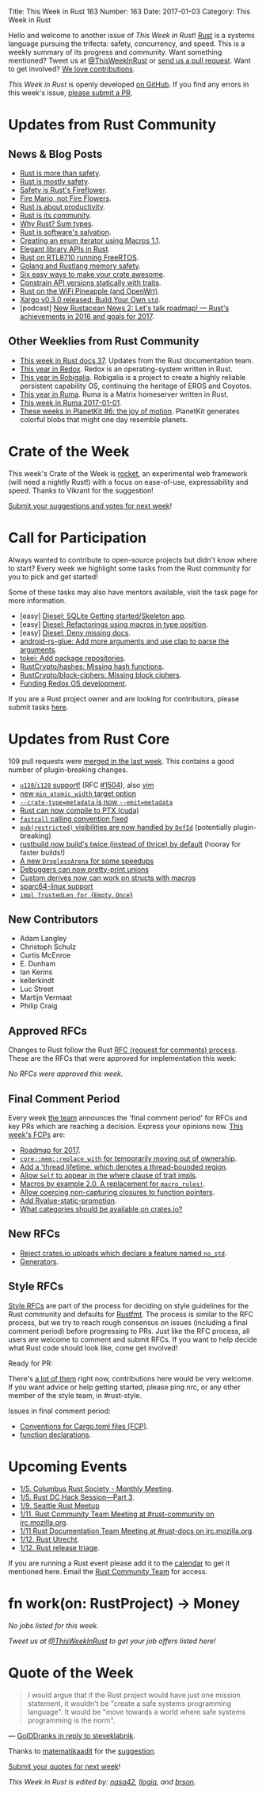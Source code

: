 Title: This Week in Rust 163
Number: 163
Date: 2017-01-03
Category: This Week in Rust

Hello and welcome to another issue of *This Week in Rust*!
[Rust](http://rust-lang.org) is a systems language pursuing the trifecta: safety, concurrency, and speed.
This is a weekly summary of its progress and community.
Want something mentioned? Tweet us at [@ThisWeekInRust](https://twitter.com/ThisWeekInRust) or [send us a pull request](https://github.com/cmr/this-week-in-rust).
Want to get involved? [We love contributions](https://github.com/rust-lang/rust/blob/master/CONTRIBUTING.md).

*This Week in Rust* is openly developed [on GitHub](https://github.com/cmr/this-week-in-rust).
If you find any errors in this week's issue, [please submit a PR](https://github.com/cmr/this-week-in-rust/pulls).


# Updates from Rust Community

## News & Blog Posts

* [Rust is more than safety](http://words.steveklabnik.com/rust-is-more-than-safety).
* [Rust is mostly safety](https://graydon2.dreamwidth.org/247406.html).
* [Safety is Rust's Fireflower](https://thefeedbackloop.xyz/safety-is-rusts-fireflower/).
* [Fire Mario, not Fire Flowers](http://words.steveklabnik.com/fire-mario-not-fire-flowers).
* [Rust is about productivity](http://www.ncameron.org/blog/rust-is-about-productivity/).
* [Rust is its community](https://mgattozzi.com/rust-is).
* [Why Rust? Sum types](https://insanitybit.github.io/2016/12/28/why-rust-sum-types).
* [Rust is software's salvation](https://redox-os.org/news/rust-is-softwares-salvation-17/).
* [Creating an enum iterator using Macros 1.1](https://cbreeden.github.io/Macros11/).
* [Elegant library APIs in Rust](https://scribbles.pascalhertleif.de/elegant-apis-in-rust.html).
* [Rust on RTL8710 running FreeRTOS](https://polyfractal.com/post/rustl8710/).
* [Golang and Rustlang memory safety](https://insanitybit.github.io/2016/12/28/golang-and-rustlang-memory-safety).
* [Six easy ways to make your crate awesome](http://www.integer32.com/2016/12/27/how-to-make-your-crate-awesome.html).
* [Constrain API versions statically with traits](https://maikklein.github.io/post/version-trait/).
* [Rust on the WiFi Pineapple (and OpenWrt)](http://nitschinger.at/Rust-on-the-Wifi-Pineapple-and-OpenWRT/).
* [Xargo v0.3.0 released: Build Your Own `std`](https://users.rust-lang.org/t/xargo-v0-3-0-released-build-your-own-std/8571).
* [podcast] [New Rustacean News 2: Let's talk roadmap! — Rust's achievements in 2016 and goals for 2017](http://www.newrustacean.com/show_notes/news/_2/index.html).

## Other Weeklies from Rust Community

* [This week in Rust docs 37](https://guillaumegomez.github.io/this-week-in-rust-docs/blog/this-week-in-rust-docs-37). Updates from the Rust documentation team.
* [This year in Redox](http://www.redox-os.org/news/this-year-in-redox-18/). Redox is an operating-system written in Rust.
* [This year in Robigalia](https://robigalia.org/blog/2016/12/27/this-year-in-robigalia.html). Robigalia is a project to create a highly reliable persistent capability OS, continuing the heritage of EROS and Coyotos.
* [This year in Ruma](https://www.ruma.io/news/this-year-in-ruma-2016-12-31/). Ruma is a Matrix homeserver written in Rust.
* [This week in Ruma 2017-01-01](https://www.ruma.io/news/this-week-in-ruma-2017-01-01/).
* [These weeks in PlanetKit #6: the joy of motion](https://jeffparsons.github.io/2016/12/30/movement/). PlanetKit generates colorful blobs that might one day resemble planets.

# Crate of the Week

This week's Crate of the Week is [rocket](https://crates.io/crates/rocket), an experimental web framework (will need a nightly Rust!) with a focus on ease-of-use, expressability and speed. Thanks to Vikrant for the suggestion!

[Submit your suggestions and votes for next week][submit_crate]!

[submit_crate]: https://users.rust-lang.org/t/crate-of-the-week/2704

# Call for Participation

Always wanted to contribute to open-source projects but didn't know where to start?
Every week we highlight some tasks from the Rust community for you to pick and get started!

Some of these tasks may also have mentors available, visit the task page for more information.

* [easy] [Diesel: SQLite Getting started/Skeleton app](https://github.com/diesel-rs/diesel/issues/376).
* [easy] [Diesel: Refactorings using macros in type position](https://github.com/diesel-rs/diesel/issues/521).
* [easy] [Diesel: Deny missing docs](https://github.com/diesel-rs/diesel/issues/563).
* [android-rs-glue: Add more arguments and use clap to parse the arguments](https://github.com/tomaka/android-rs-glue/issues/115).
* [tokei: Add package repositories](https://github.com/Aaronepower/tokei/issues/92).
* [RustCrypto/hashes: Missing hash functions](https://github.com/RustCrypto/hashes/issues/1).
* [RustCrypto/block-ciphers: Missing block ciphers](https://github.com/RustCrypto/block-ciphers/issues/1).
* [Funding Redox OS development](https://www.reddit.com/r/rust/comments/5klu34/funding_redox_os_development/).

If you are a Rust project owner and are looking for contributors, please submit tasks [here][guidelines].

[guidelines]: https://users.rust-lang.org/t/twir-call-for-participation/4821

# Updates from Rust Core

109 pull requests were [merged in the last week][merged]. This contains a good number of plugin-breaking changes.

[merged]: https://github.com/issues?q=is%3Apr+org%3Arust-lang+is%3Amerged+merged%3A2016-12-26..2016-01-02

* [`u128`/`i128` support!](https://github.com/rust-lang/rust/pull/38482) (RFC [#1504](https://github.com/rust-lang/rfcs/blob/master/text/1504-int128.md)), also [vim](https://github.com/rust-lang/rust.vim/pull/133)
* [new `min_atomic_width` target option](https://github.com/rust-lang/rust/pull/38579)
* [`--crate-type=metadata` is now `--emit=metadata`](https://github.com/rust-lang/rust/pull/38571)
* [Rust can now compile to PTX (cuda)](https://github.com/rust-lang/rust/pull/38559)
* [`fastcall` calling convention fixed](https://github.com/rust-lang/rust/pull/38542)
* [`pub(restricted)` visibilities are now handled by `DefId`](https://github.com/rust-lang/rust/pull/38490) (potentially plugin-breaking)
* [rustbuild now build's twice (instead of thrice) by default](https://github.com/rust-lang/rust/pull/38631) (hooray for faster builds!)
* [A new `DroplessArena` for some speedups](https://github.com/rust-lang/rust/pull/38653)
* [Debuggers can now pretty-print unions](https://github.com/rust-lang/rust/pull/38753)
* [Custom derives now can work on structs with macros](https://github.com/rust-lang/rust/pull/38737)
* [sparc64-linux support](https://github.com/rust-lang/rust/pull/38726)
* [`impl TrustedLen for `{`Empty`, `Once`}](https://github.com/rust-lang/rust/pull/38713)

## New Contributors

* Adam Langley
* Christoph Schulz
* Curtis McEnroe
* E. Dunham
* Ian Kerins
* kellerkindt
* Luc Street
* Martijn Vermaat
* Philip Craig

## Approved RFCs

Changes to Rust follow the Rust [RFC (request for comments)
process](https://github.com/rust-lang/rfcs#rust-rfcs). These
are the RFCs that were approved for implementation this week:

*No RFCs were approved this week.*

## Final Comment Period

Every week [the team](https://www.rust-lang.org/team.html) announces the
'final comment period' for RFCs and key PRs which are reaching a
decision. Express your opinions now. [This week's FCPs][fcp] are:

[fcp]: https://github.com/rust-lang/rfcs/labels/final-comment-period

* [Roadmap for 2017](https://github.com/rust-lang/rfcs/pull/1774).
* [`core::mem::replace_with` for temporarily moving out of ownership](https://github.com/rust-lang/rfcs/pull/1736).
* [Add a 'thread lifetime, which denotes a thread-bounded region](https://github.com/rust-lang/rfcs/pull/1705).
* [Allow `Self` to appear in the where clause of trait impls](https://github.com/rust-lang/rfcs/pull/1647).
* [Macros by example 2.0. A replacement for `macro_rules!`](https://github.com/rust-lang/rfcs/pull/1584).
* [Allow coercing non-capturing closures to function pointers](https://github.com/rust-lang/rfcs/pull/1558).
* [Add Rvalue-static-promotion](https://github.com/rust-lang/rfcs/pull/1414).
* [What categories should be available on crates.io? ](https://github.com/rust-lang/crates.io/pull/488)

## New RFCs

* [Reject crates.io uploads which declare a feature named `no_std`](https://github.com/rust-lang/rfcs/pull/1841).
* [Generators](https://github.com/rust-lang/rfcs/pull/1832).

## Style RFCs

[Style RFCs](https://github.com/rust-lang-nursery/fmt-rfcs) are part of the process for deciding on style guidelines for the Rust community and defaults for [Rustfmt](https://github.com/rust-lang-nursery/rustfmt). The process is similar to the RFC process, but we try to reach rough consensus on issues (including a final comment period) before progressing to PRs. Just like the RFC process, all users are welcome to comment and submit RFCs. If you want to help decide what Rust code should look like, come get involved!

Ready for PR:

There's [a lot of them](https://github.com/rust-lang-nursery/fmt-rfcs/issues?q=is%3Aopen+is%3Aissue+label%3Aready-for-PR) right now, contributions here would be very welcome. If you want advice or help getting started, please ping nrc, or any other member of the style team, in #rust-style.

Issues in final comment period:

* [Conventions for Cargo.toml files (FCP)](https://github.com/rust-lang-nursery/fmt-rfcs/pull/41).
* [function declarations](https://github.com/rust-lang-nursery/fmt-rfcs/issues/39).

# Upcoming Events


* [1/5. Columbus Rust Society - Monthly Meeting](https://www.meetup.com/columbus-rs/events/236137922/).
* [1/5. Rust DC Hack Session—Part 3](https://www.meetup.com/RustDC/events/236141535/).
* [1/9. Seattle Rust Meetup](https://www.meetup.com/Seattle-Rust-Meetup/events/236209293/)
* [1/11. Rust Community Team Meeting at #rust-community on irc.mozilla.org](https://chat.mibbit.com/?server=irc.mozilla.org&channel=%23rust-community).
* [1/11 Rust Documentation Team Meeting at #rust-docs on irc.mozilla.org](https://chat.mibbit.com/?server=irc.mozilla.org&channel=%23rust-docs).
* [1/12. Rust Utrecht](https://www.meetup.com/Rust-Utrecht/events/235444678/).
* [1/12. Rust release triage](https://internals.rust-lang.org/t/release-cycle-triage-proposal/3544).


If you are running a Rust event please add it to the [calendar] to get
it mentioned here. Email the [Rust Community Team][community] for access.

[calendar]: https://www.google.com/calendar/embed?src=apd9vmbc22egenmtu5l6c5jbfc%40group.calendar.google.com
[community]: mailto:community-team@rust-lang.org

# fn work(on: RustProject) -> Money

*No jobs listed for this week.*

*Tweet us at [@ThisWeekInRust](https://twitter.com/ThisWeekInRust) to get your job offers listed here!*

# Quote of the Week

> I would argue that if the Rust project would have just one mission statement, it wouldn't be "create a safe systems programming language". It would be "move towards a world where safe systems programming is the norm".

— [GolDDranks in reply to steveklabnik](https://news.ycombinator.com/item?id=13277096).

Thanks to [matematikaadit](https://users.rust-lang.org/users/matematikaadit) for the [suggestion](https://users.rust-lang.org/t/twir-quote-of-the-week/328/338).

[Submit your quotes for next week][submit]!

[submit]: http://users.rust-lang.org/t/twir-quote-of-the-week/328

*This Week in Rust is edited by: [nasa42](https://github.com/nasa42), [llogiq](https://github.com/llogiq), and [brson](https://github.com/brson).*

